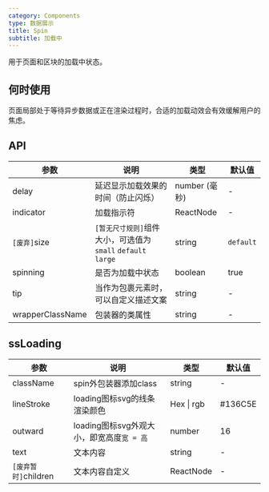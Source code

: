 ```yaml
---
category: Components
type: 数据展示
title: Spin
subtitle: 加载中
---
```


用于页面和区块的加载中状态。

## 何时使用

页面局部处于等待异步数据或正在渲染过程时，合适的加载动效会有效缓解用户的焦虑。

## API

| 参数             | 说明                                         | 类型          | 默认值    |
| ---------------- | -------------------------------------------- | ------------- | --------- |
| delay            | 延迟显示加载效果的时间（防止闪烁）           | number (毫秒) | -         |
| indicator        | 加载指示符                                   | ReactNode     | -         |
| `[废弃]`size      | `[暂无尺寸规则]`组件大小，可选值为 `small` `default` `large` | string        | `default` |
| spinning         | 是否为加载中状态                             | boolean       | true      |
| tip              | 当作为包裹元素时，可以自定义描述文案         | string        | -         |
| wrapperClassName | 包装器的类属性                               | string        | -         |


## ssLoading
| 参数             | 说明                                         | 类型          | 默认值    |
| ---------------- | -------------------------------------------- | ------------- | --------- |
| className        | spin外包装器添加class                         | string     | -         |
| lineStroke       | loading图标svg的线条渲染颜色                   | Hex \| rgb     | #136C5E         |
| outward          | loading图标svg外观大小，即宽高度`宽 = 高`        | number     | 16
| text             | 文本内容                                      | string     | -      |
| `[废弃暂时]`children         | 文本内容自定义                                 | ReactNode  | -         |

